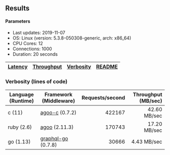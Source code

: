 ## Results

<!-- Result from here -->
#### Parameters
- Last updates: 2019-11-07
- OS: Linux (version: 5.3.8-050308-generic, arch: x86_64)
- CPU Cores: 12
- Connections: 1000
- Duration: 20 seconds

| [Latency](latency.md) | [Throughput](throughput.md) | [Verbosity](verbosity.md) | [README](README.md) |
| --------------------- | --------------------------- | ------------------------- | ------------------- |

### Verbosity (lines of code)
| Language (Runtime) | Framework (Middleware) | Requests/second | Throughput (MB/sec) |
| -------------------| ---------------------- | ---------------:| -------------------:|
| c (11) | [agoo-c](github.com/ohler55/agoo-c) (0.7.2) | 422167 | 42.60 MB/sec |
| ruby (2.6) | [agoo](github.com/ohler55/agoo) (2.11.3) | 170743 | 17.20 MB/sec |
| go (1.13) | [graphql-go](https://github.com/graphql-go/graphql) (0.7.8) | 30666 | 4.43 MB/sec |

<!-- Result till here -->
